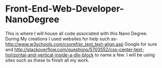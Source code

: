 # Front-End-Web-Developer-NanoDegree
This is where I will house all code associated with this Nano Degree.  
During My creations I used websites for help such as-http://www.w3schools.com/cssref/pr_text_text-align.asp
Google for sure and http://stackoverflow.com/questions/5703552/css-center-text-horizontal-and-vertical-inside-a-div-block
to name a few.  I will be using sites such as these to finish all my work.
